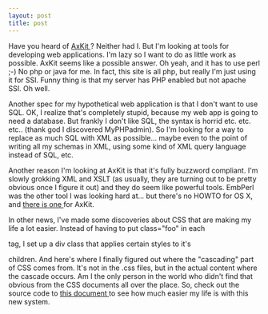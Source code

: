 ```yaml
---
layout: post
title: post 
---
```

<p>Have you heard of <a href="http://www.axkit.org/index.xml">AxKit </a>? Neither had I. But I'm looking at tools for developing web applications. I'm lazy so I want to do as little work as possible. AxKit seems like a possible answer. Oh yeah, and it has to use perl ;-) No php or java for me. In fact, this site is all php, but really I'm just using it for SSI. Funny thing is that my server has PHP enabled but not apache SSI. Oh well. </p><p>Another spec for my hypothetical web application is that I don't want to use SQL. OK, I realize that's completely stupid, because my web app is going to need a database. But frankly I don't like SQL, the syntax is horrid etc. etc. etc.. (thank god I discovered MyPHPadmin). So I'm looking for a way to replace as much SQL with XML as possible... maybe even to the point of writing all my schemas in XML, using some kind of XML query language instead of SQL, etc. </p><p>Another reason I'm looking at AxKit is that it's fully buzzword compliant. I'm slowly grokking XML and XSLT (as usually, they are turning out to be pretty obvious once I figure it out) and they do seem like powerful tools. EmbPerl was the other tool I was looking hard at... but there's no HOWTO for OS X, and <a href="http://www.kings-of-chaos.de/~bboksa/axkit_macosx.html">there is one </a>for AxKit. </p><p>In other news, I've made some discoveries about CSS that are making my life a lot easier. Instead of having to put class="foo" in each <p> tag, I set up a div class that applies certain styles to it's <p> children. And here's where I finally figured out where the "cascading" part of CSS comes from. It's not in the .css files, but in the actual content where the cascade occurs. Am I the only person in the world who didn't find that obvious from the CSS documents all over the place. So, check out the source code to <a href="/projects/itletter.html">this document </a>to see how much easier my life is with this new system. </p>
